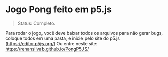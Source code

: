 <h1> Jogo Pong feito em p5.js</h1>

> Status: Completo.

Para rodar o jogo, você deve baixar todos os arquivos para não gerar bugs, coloque todos em uma pasta, e inicie pelo site do p5.js (https://editor.p5js.org/)
Ou entre neste site: https://renansilvab.github.io/PongP5JS/
